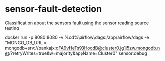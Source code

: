 # sensor-fault-detection
Classification about the sensors fault using the sensor reading
source testing

docker run -p 8080:8080 -v %cd%\airflow\dags:/app/airflow/dags -e "MONGO_DB_URL = mongodb+srv://pankajx:qFA9vHeTs93HocdB@cluster0.jg1j5zw.mongodb.net/?retryWrites=true&w=majority&appName=Cluster0" sensor:debug 

